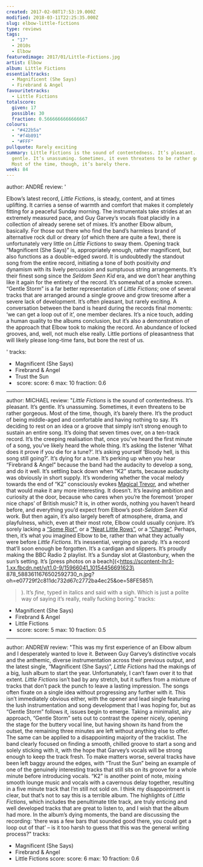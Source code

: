 ```yaml
---
created: 2017-02-08T17:53:19.000Z
modified: 2018-03-11T22:25:35.000Z
slug: elbow-little-fictions
type: reviews
tags:
  - "17"
  - 2010s
  - Elbow
featuredimage: 2017/01/Little-Fictions.jpg
artist: Elbow
album: Little Fictions
essentialtracks:
  - Magnificent (She Says)
  - Firebrand & Angel
favouritetracks:
  - Little Fictions
totalscore:
  given: 17
  possible: 30
  fraction: 0.5666666666666667
colours:
  - "#422b5a"
  - "#f4b891"
  - "#FFF"
pullquote: Rarely exciting
summary: Little Fictions is the sound of contentedness. It’s pleasant. It’s
  gentle. It’s unassuming. Sometimes, it even threatens to be rather gorgeous.
  Most of the time, though, it’s barely there.
week: 84
---
```

author: ANDRÉ
review: '<div class="_d97"><p>Elbow’s latest record, <em>Little Fictions</em>,
  is steady, content, and at times uplifting. It carries a sense of warmth and
  comfort that makes it completely fitting for a peaceful Sunday morning. The
  instrumentals take strides at an extremely measured pace, and Guy Garvey’s
  vocals float placidly in a collection of already serene set of mixes. It’s
  another Elbow album, basically. For those out there who find the band’s
  harmless brand of alternative rock dull or dreary (of which there are quite a
  few), there is unfortunately very little on <em>Little Fictions</em> to sway
  them. Opening track “Magnificent (She Says)” is, appropriately enough, rather
  magnificent, but also functions as a double-edged sword. It is undoubtedly the
  standout song from the entire record, initiating a tone of both positivity
  <em>and</em> dynamism with its lively percussion and sumptuous string
  arrangements. It’s their finest song since the <em>Seldom Seen Kid</em> era,
  and we don’t hear anything like it again for the entirety of the record. It’s
  somewhat of a smoke screen. “Gentle Storm” is a far better representation of
  <em>Little Fictions</em>; one of several tracks that are arranged around a
  single groove and grow tiresome after a severe lack of development. It’s often
  pleasant, but rarely exciting. A conversation between the band is heard during
  the records final moments: ‘we can get a loop out of it’, one member declares.
  It’s a nice touch, adding a human quality to the albums conclusion, but it’s
  also a demonstration of the approach that Elbow took to making the record. An
  abundance of locked grooves, and, well, not much else really. Little portions
  of pleasantness that will likely please long-time fans, but bore the rest of
  us.</p></div>'
tracks:
  - Magnificent (She Says)
  - ­Firebrand &amp; Angel
  - ­Trust the Sun
  - ­
score:
  score: 6
  max: 10
  fraction: 0.6
---
author: MICHAEL
review: "*Little Fictions* is the sound of contentedness. It’s pleasant. It’s
  gentle. It’s unassuming. Sometimes, it even threatens to be rather gorgeous.
  Most of the time, though, it’s barely there. It’s the product of being
  middle-aged and comfortable and having nothing to say. It’s deciding to rest
  on an idea or a groove that simply isn’t strong enough to sustain an entire
  song. It’s doing that seven times over, on a ten-track record. It’s the
  creeping realisation that, once you’ve heard the first minute of a song,
  you’ve likely heard the whole thing. It’s asking the listener ‘What does it
  prove if you die for a tune?’. It’s asking yourself ‘Bloody hell, is this song
  still going?’. It’s dying for a tune. It’s perking up when you hear “Firebrand
  & Angel” because the band had the audacity to develop a song, and do it well.
  It’s settling back down when “K2” starts, because audacity was obviously in
  short supply. It’s wondering whether the vocal melody towards the end of “K2”
  consciously evokes [Magical
  Trevor](<https://www.youtube.com/watch?v=au3-hk-pXsM>), and whether that would
  make it any more interesting. It doesn’t. It’s leaving ambition and curiosity
  at the door, because who cares when you’re the foremost ‘proper nice chaps’ of
  British music? It is, in other words, nothing you haven’t heard before, and
  everything you’d expect from Elbow’s post-*Seldom Seen Kid* work. But then
  again, it’s also largely bereft of atmosphere, drama, and playfulness, which,
  even at their most rote, Elbow could usually conjure. It’s sorely lacking a
  [“Some Riot”](<https://www.youtube.com/watch?v=LcI94hxvZsY>), or a [“Neat
  Little Rows”](<https://www.youtube.com/watch?v=Arx-KH2YUh4>), or a
  [“Charge”](<https://www.youtube.com/watch?v=w9COm7UZffY>). Perhaps, then, it’s
  what you imagined Elbow to be, rather than what they actually were before
  *Little Fictions*. It’s inessential, verging on parody. It’s a record that’ll
  soon enough be forgotten. It’s a cardigan and slippers. It’s proudly making
  the BBC Radio 2 playlist. It’s a Sunday slot at Glastonbury, when the sun’s
  setting. It’s [press photos on a
  beach](<https://scontent-lhr3-1.xx.fbcdn.net/v/t1.0-9/15966041_10154456691623\
  878_5883611676502592730_n.jpg?oh=e07729f2c811dc732d67c2772ba4ec25&oe=58FE5851\
  >). It’s *fine*, typed in italics and said with a sigh. Which is just a polite
  way of saying it’s really, really fucking boring."
tracks:
  - Magnificent (She Says)
  - ­Firebrand &amp; Angel
  - ­Little Fictions
  - ­
score:
  score: 5
  max: 10
  fraction: 0.5
---
author: ANDREW
review: "This was my first experience of an Elbow album and I desperately wanted
  to love it. Between Guy Garvey’s distinctive vocals and the anthemic, diverse
  instrumentation across their previous output, and the latest single,
  “Magnificent (She Says)”, *Little Fictions* had the makings of a big, lush
  album to start the year. Unfortunately, I can’t fawn over it to that extent.
  *Little Fictions* isn’t bad by any stretch, but it suffers from a mixture of
  tracks that don’t pack the punch to leave a lasting impression. The songs
  often fixate on a single idea without progressing any further with it. This
  isn’t immediately obvious either, with the opener and lead single featuring
  the lush instrumentation and song development that I was hoping for, but as
  “Gentle Storm” follows it, issues begin to emerge. Taking a minimalist, airy
  approach, “Gentle Storm” sets out to contrast the opener nicely, opening the
  stage for the buttery vocal line, but having shown its hand from the outset,
  the remaining three minutes are left without anything else to offer. The same
  can be applied to a disappointing majority of the tracklist. The band clearly
  focused on finding a smooth, chilled groove to start a song and solely
  sticking with it, with the hope that Garvey’s vocals will be strong enough to
  keep the track fresh. To make matters worse, several tracks have been left
  baggy around the edges, with “Trust the Sun” being an example of one of the
  genuinely interesting tracks that still sits on its groove for a whole minute
  before introducing vocals. “K2” is another point of note, mixing smooth lounge
  music and vocals with a cavernous delay together, resulting in a five minute
  track that I’m still not sold on. I think my disappointment is clear, but
  that’s not to say this is a terrible album. The highlights of *Little
  Fictions*, which includes the penultimate title track, are truly enticing and
  well developed tracks that are great to listen to, and I wish that the album
  had more. In the album’s dying moments, the band are discussing the recording:
  ‘there was a few bars that sounded good there, you could get a loop out of
  that’ – is it too harsh to guess that this was the general writing process?"
tracks:
  - Magnificent (She Says)
  - ­Firebrand &amp; Angel
  - ­Little Fictions
score:
  score: 6
  max: 10
  fraction: 0.6
